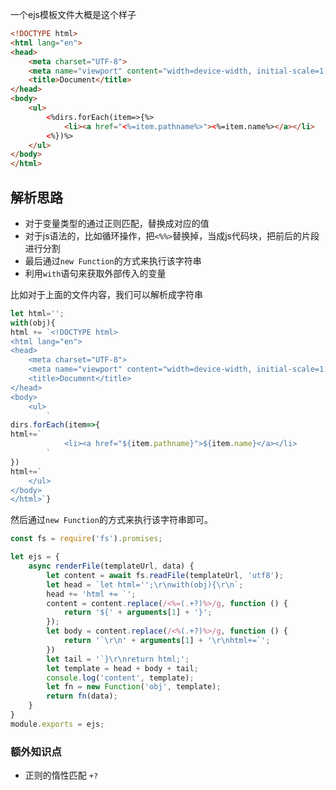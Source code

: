 一个ejs模板文件大概是这个样子

```html
<!DOCTYPE html>
<html lang="en">
<head>
    <meta charset="UTF-8">
    <meta name="viewport" content="width=device-width, initial-scale=1.0">
    <title>Document</title>
</head>
<body>
    <ul>
        <%dirs.forEach(item=>{%>
            <li><a href="<%=item.pathname%>"><%=item.name%></a></li>
        <%})%>
    </ul>
</body>
</html>
```

## 解析思路

* 对于变量类型的通过正则匹配，替换成对应的值
* 对于js语法的，比如循环操作，把`<%%>`替换掉，当成js代码块，把前后的片段进行分割
* 最后通过`new Function`的方式来执行该字符串
* 利用`with`语句来获取外部传入的变量

比如对于上面的文件内容，我们可以解析成字符串

```js
let html='';
with(obj){
html += `<!DOCTYPE html>
<html lang="en">
<head>
    <meta charset="UTF-8">
    <meta name="viewport" content="width=device-width, initial-scale=1.0">
    <title>Document</title>
</head>
<body>
    <ul>
        `
dirs.forEach(item=>{
html+=`
            <li><a href="${item.pathname}">${item.name}</a></li>
        `
})
html+=`
    </ul>
</body>
</html>`}
```

然后通过`new Function`的方式来执行该字符串即可。

```js
const fs = require('fs').promises;

let ejs = {
    async renderFile(templateUrl, data) {
        let content = await fs.readFile(templateUrl, 'utf8');
        let head = `let html='';\r\nwith(obj){\r\n`;
        head += 'html += `';
        content = content.replace(/<%=(.+?)%>/g, function () {
            return '${' + arguments[1] + '}';
        });
        let body = content.replace(/<%(.+?)%>/g, function () {
            return '`\r\n' + arguments[1] + '\r\nhtml+=`';
        })
        let tail = '`}\r\nreturn html;';
        let template = head + body + tail;
        console.log('content', template);
        let fn = new Function('obj', template);
        return fn(data);
    }
}
module.exports = ejs;
```



### 额外知识点

* 正则的惰性匹配 `+?`
